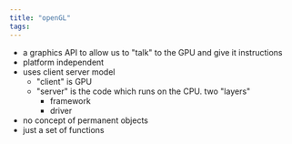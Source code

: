 ```yaml
---
title: "openGL"
tags: 
---
```


- a graphics API to allow us to "talk" to the GPU and give it instructions
- platform independent
- uses client server model
	- "client" is GPU
	- "server" is the code which runs on the CPU. two "layers"
		- framework
		- driver
- no concept of permanent objects
- just a set of functions